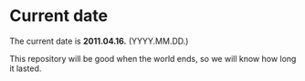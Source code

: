 # Current date

The current date is **2011.04.16.** (YYYY.MM.DD.)

This repository will be good when the world ends, so we will know how long it lasted.